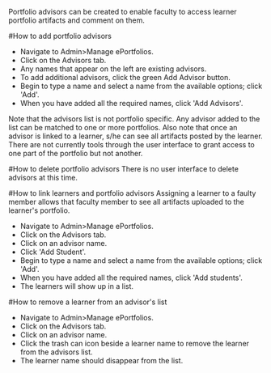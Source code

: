 Portfolio advisors can be created to enable faculty to access learner portfolio artifacts and comment on them.

#How to add portfolio advisors
* Navigate to Admin>Manage ePortfolios.
* Click on the Advisors tab.
* Any names that appear on the left are existing advisors.
* To add additional advisors, click the green Add Advisor button.
* Begin to type a name and select a name from the available options; click 'Add'.
* When you have added all the required names, click 'Add Advisors'.

Note that the advisors list is not portfolio specific. Any advisor added to the list can be matched to one or more portfolios.
Also note that once an advisor is linked to a learner, s/he can see all artifacts posted by the learner.  There are not currently tools through the user interface to grant access to one part of the portfolio but not another.

#How to delete portfolio advisors
There is no user interface to delete advisors at this time.

#How to link learners and portfolio advisors
Assigning a learner to a faulty member allows that faculty member to see all artifacts uploaded to the learner's portfolio.

* Navigate to Admin>Manage ePortfolios.
* Click on the Advisors tab.
* Click on an advisor name.
* Click 'Add Student'.
* Begin to type a name and select a name from the available options; click 'Add'.
* When you have added all the required names, click 'Add students'.
* The learners will show up in a list.

#How to remove a learner from an advisor's list
* Navigate to Admin>Manage ePortfolios.
* Click on the Advisors tab.
* Click on an advisor name.
* Click the trash can icon beside a learner name to remove the learner from the advisors list.
* The learner name should disappear from the list.
